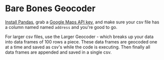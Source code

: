 # Bare Bones Geocoder

[Install Pandas](https://pandas.pydata.org/pandas-docs/version/0.22.0/install.html), grab a [Google Maps API key](https://developers.google.com/maps/documentation/geocoding/get-api-key), and make sure your csv file has a column named named `address` and you're good to go.   

For larger csv files, use the Larger Geocoder - which breaks up your data into data frames of 100 rows a piece. These data frames are geocoded one at a time and saved as csv's while the code is executing. Then finally all data frames are appended and saved in a single csv.
